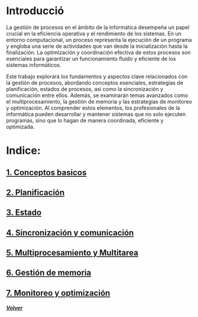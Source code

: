 # Introducció
La gestión de procesos en el ámbito de la informática desempeña un papel crucial en la eficiencia operativa y el rendimiento de los sistemas. En un entorno computacional, un proceso representa la ejecución de un programa y engloba una serie de actividades que van desde la inicialización hasta la finalización. La optimización y coordinación efectiva de estos procesos son esenciales para garantizar un funcionamiento fluido y eficiente de los sistemas informáticos.

Este trabajo explorará los fundamentos y aspectos clave relacionados con la gestión de procesos, abordando conceptos esenciales, estrategias de planificación, estados de procesos, así como la sincronización y comunicación entre ellos. Además, se examinarán temas avanzados como el multiprocesamiento, la gestión de memoria y las estrategias de monitoreo y optimización. Al comprender estos elementos, los profesionales de la informática pueden desarrollar y mantener sistemas que no solo ejecuten programas, sino que lo hagan de manera coordinada, eficiente y optimizada.
# Indice:
## [1. Conceptos basicos](01_Conceptos_Basicos_de_Procesos.md)
## [2. Planificación](02_Planificacion_de_Procesos.md)
## [3. Estado](03_Estado_de_procesos.md)
## [4. Sincronización y comunicación](<04_Sincronizacion y Comunicacion_entre_Procesos.md>)
## [5. Multiprocesamiento y Multitarea](05_Multiprocesamiento_y_Multitarea.md)
## [6. Gestión de memoria](06_Gestion_de_memoria.md)
## [7. Monitoreo y optimización](07_Monitoreo_y_Optimizacion_de_Procesos.md)
##### *[Volver](../readme.md)*
